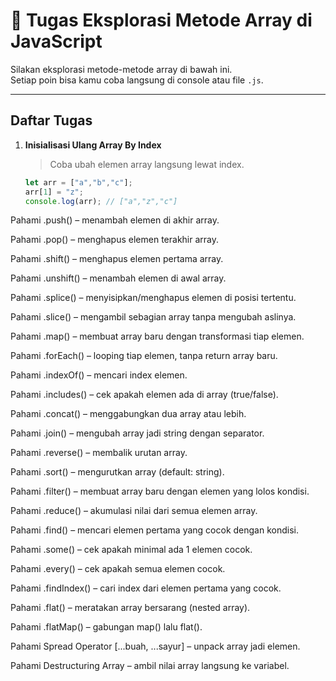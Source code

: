 # 📘 Tugas Eksplorasi Metode Array di JavaScript

Silakan eksplorasi metode-metode array di bawah ini.  
Setiap poin bisa kamu coba langsung di console atau file `.js`.

---

## Daftar Tugas

1. **Inisialisasi Ulang Array By Index**  
   > Coba ubah elemen array langsung lewat index.  
   ```js
   let arr = ["a","b","c"];
   arr[1] = "z";
   console.log(arr); // ["a","z","c"]
Pahami .push() – menambah elemen di akhir array.

Pahami .pop() – menghapus elemen terakhir array.

Pahami .shift() – menghapus elemen pertama array.

Pahami .unshift() – menambah elemen di awal array.

Pahami .splice() – menyisipkan/menghapus elemen di posisi tertentu.

Pahami .slice() – mengambil sebagian array tanpa mengubah aslinya.

Pahami .map() – membuat array baru dengan transformasi tiap elemen.

Pahami .forEach() – looping tiap elemen, tanpa return array baru.

Pahami .indexOf() – mencari index elemen.

Pahami .includes() – cek apakah elemen ada di array (true/false).

Pahami .concat() – menggabungkan dua array atau lebih.

Pahami .join() – mengubah array jadi string dengan separator.

Pahami .reverse() – membalik urutan array.

Pahami .sort() – mengurutkan array (default: string).

Pahami .filter() – membuat array baru dengan elemen yang lolos kondisi.

Pahami .reduce() – akumulasi nilai dari semua elemen array.

Pahami .find() – mencari elemen pertama yang cocok dengan kondisi.

Pahami .some() – cek apakah minimal ada 1 elemen cocok.

Pahami .every() – cek apakah semua elemen cocok.

Pahami .findIndex() – cari index dari elemen pertama yang cocok.

Pahami .flat() – meratakan array bersarang (nested array).

Pahami .flatMap() – gabungan map() lalu flat().

Pahami Spread Operator [...buah, ...sayur] – unpack array jadi elemen.

Pahami Destructuring Array – ambil nilai array langsung ke variabel.